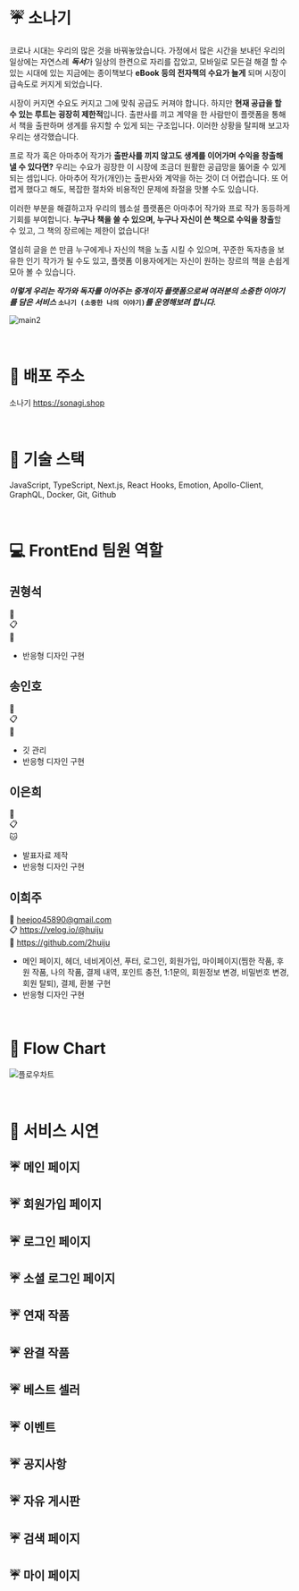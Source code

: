 # :umbrella: 소나기
코로나 시대는 우리의 많은 것을 바꿔놓았습니다. 가정에서 많은 시간을 보내던 우리의 일상에는 자연스레 ***독서***가 일상의 한켠으로 자리를 잡았고, 모바일로 모든걸 해결 할 수 있는 시대에 있는 지금에는 종이책보다 **eBook 등의 전자책의 수요가 늘게** 되며 시장이 급속도로 커지게 되었습니다. 

시장이 커지면 수요도 커지고 그에 맞춰 공급도 커져야 합니다. 하지만 **현재 공급을 할 수 있는 루트는 굉장히 제한적**입니다. 출판사를 끼고 계약을 한 사람만이 플랫폼을 통해서 책을 출판하며 생계를 유지할 수 있게 되는 구조입니다. 이러한 상황을 탈피해 보고자 우리는 생각했습니다.

프로 작가 혹은 아마추어 작가가  **출판사를 끼지 않고도 생계를 이어가며 수익을 창출해 낼 수 있다면?** 우리는 수요가 굉장한 이 시장에 조금더 원활한 공급망을 뚫어줄 수 있게 되는 셈입니다. 아마추어 작가(개인)는 출판사와 계약을 하는 것이 더 어렵습니다. 또 어렵게 했다고 해도, 복잡한 절차와 비용적인 문제에 좌절을 맛볼 수도 있습니다.

이러한 부분을 해결하고자 우리의 웹소설 플랫폼은 아마추어 작가와 프로 작가 동등하게 기회를 부여합니다. **누구나 책을 쓸 수 있으며, 누구나 자신이 쓴 책으로 수익을 창출**할 수 있고, 그 책의 장르에는 제한이 없습니다!

열심히 글을 쓴 만큼 누구에게나 자신의 책을 노출 시킬 수 있으며, 꾸준한 독자층을 보유한 인기 작가가 될 수도 있고, 플랫폼 이용자에게는 자신이 원하는 장르의 책을 손쉽게 모아 볼 수 있습니다.

***이렇게 우리는 작가와 독자를 이어주는 중개이자 플랫폼으로써 여러분의 소중한 이야기를 담은 서비스* `소나기 (소중한 나의 이야기)`*를 운영해보려 합니다.*** 
</br>

![main2](https://user-images.githubusercontent.com/87798108/182107736-d37192cf-5c4c-4e70-b8f8-4bc139e821af.gif)

</br>

# :rainbow: 배포 주소
소나기 https://sonagi.shop

</br>

# :rainbow: 기술 스택
JavaScript, TypeScript, Next.js, React Hooks, Emotion, Apollo-Client, GraphQL, Docker, Git, Github

</br>

# :computer: FrontEnd 팀원 역할
## 권형석
:email: </br>
:clipboard: </br>
:dog: </br>
- 반응형 디자인 구현

## 송인호
:email: </br>
:clipboard: </br>
:bear: </br>
- 깃 관리
- 반응형 디자인 구현

## 이은희
:email: </br>
:clipboard: </br>
:cat: </br>
- 발표자료 제작
- 반응형 디자인 구현

## 이희주
:email: heejoo45890@gmail.com </br>
:clipboard: https://velog.io/@huiju </br>
:rabbit: https://github.com/2huiju </br>
- 메인 페이지, 헤더, 네비게이션, 푸터, 로그인, 회원가입, 마이페이지(찜한 작품, 후원 작품, 나의 작품, 결제 내역, 포인트 충전, 1:1문의, 회원정보 변경, 비밀번호 변경, 회원 탈퇴), 결제, 환불 구현
- 반응형 디자인 구현

</br>

# :rainbow: Flow Chart
![플로우차트](https://user-images.githubusercontent.com/87798108/182109395-f8aa4294-8c6c-4b9c-8ad1-37bde78d38da.png)

</br>

# :rainbow: 서비스 시연
## :umbrella: 메인 페이지

## :umbrella: 회원가입 페이지

## :umbrella: 로그인 페이지

## :umbrella: 소셜 로그인 페이지

## :umbrella: 연재 작품

## :umbrella: 완결 작품

## :umbrella: 베스트 셀러

## :umbrella: 이벤트

## :umbrella: 공지사항

## :umbrella: 자유 게시판

## :umbrella: 검색 페이지

## :umbrella: 마이 페이지



